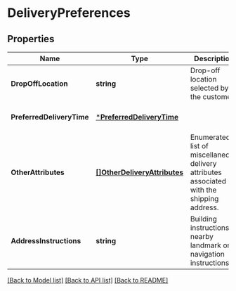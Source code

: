 # DeliveryPreferences

## Properties
Name | Type | Description | Notes
------------ | ------------- | ------------- | -------------
**DropOffLocation** | **string** | Drop-off location selected by the customer. | [optional] [default to null]
**PreferredDeliveryTime** | [***PreferredDeliveryTime**](PreferredDeliveryTime.md) |  | [optional] [default to null]
**OtherAttributes** | [**[]OtherDeliveryAttributes**](OtherDeliveryAttributes.md) | Enumerated list of miscellaneous delivery attributes associated with the shipping address. | [optional] [default to null]
**AddressInstructions** | **string** | Building instructions, nearby landmark or navigation instructions. | [optional] [default to null]

[[Back to Model list]](../README.md#documentation-for-models) [[Back to API list]](../README.md#documentation-for-api-endpoints) [[Back to README]](../README.md)

